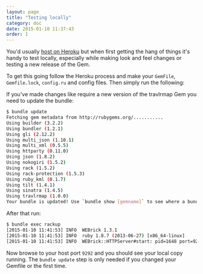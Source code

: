 ```yaml
---
layout: page
title: "Testing locally"
category: doc
date: 2015-01-10 11:37:43
order: 1
---
```


You'd usually [host on Heroku](http://ripienaar.github.io/travlrmap/doc/setting-up-on-heroku.html) but when first getting the hang of things it's handy to test locally, especially while making look and feel changes or testing a new release of the Gem.

To get this going follow the Heroku process and make your ```GemFile```, ```Gemfile.lock```, ```config.ru``` and config files.  Then simply run  the following:

If you've made changes like require a new version of the travlrmap Gem you need to update the bundle:

```bash
$ bundle update
Fetching gem metadata from http://rubygems.org/...........
Using builder (3.2.2)
Using bundler (1.2.1)
Using gli (2.12.2)
Using multi_json (1.10.1)
Using multi_xml (0.5.5)
Using httparty (0.11.0)
Using json (1.8.2)
Using nokogiri (1.5.2)
Using rack (1.5.2)
Using rack-protection (1.5.3)
Using ruby_kml (0.1.7)
Using tilt (1.4.1)
Using sinatra (1.4.5)
Using travlrmap (1.0.0)
Your bundle is updated! Use `bundle show [gemname]` to see where a bundled gem is installed.
```

After that run:

```bash
$ bundle exec rackup
[2015-01-10 11:41:53] INFO  WEBrick 1.3.1
[2015-01-10 11:41:53] INFO  ruby 1.8.7 (2013-06-27) [x86_64-linux]
[2015-01-10 11:41:53] INFO  WEBrick::HTTPServer#start: pid=1648 port=9292
```

Now browse to your host port ```9292``` and you should see your local copy running.  The ```bundle update``` step is only needed if you changed your Gemfile or the first time.
